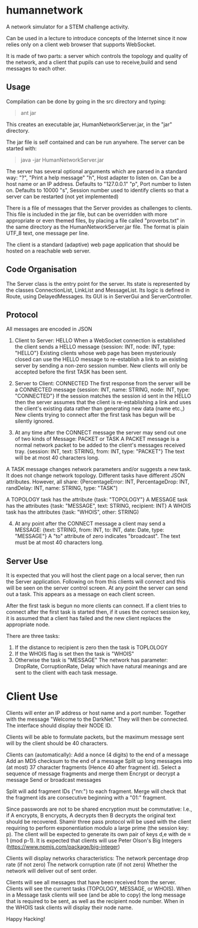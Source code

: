 humannetwork
============

A network simulator for a STEM challenge activity.

Can be used in a lecture to introduce concepts of the Internet since it now relies only on a client web browser that supports WebSocket.

It is made of two parts: a server which controls the topology and quality of the network, and a client that pupils can use to receive,build and send messages to each other.

Usage
-----
Compilation can be done by going in the src directory and typing:

> ant jar

This creates an executable jar, HumanNetworkServer.jar, in the "jar" directory.

The jar file is self contained and can be run anywhere.  The server can be started with:

> java -jar HumanNetworkServer.jar

The server has several optional arguments which are parsed in a standard way:
   "?", "Print a help message"
   "h", Host adapter to listen on.  Can be a host name or an IP address. Defaults to "127.0.0.1"
   "p", Port number to listen on.  Defaults to 10000
   "s", Session number used to identify clients so that a server can be restarted (not yet implemented)

There is a file of messages that the Server provides as challenges to clients.  This file is included in the jar file, but can be overridden with more appropriate or even themed files, by placing a file called "proverbs.txt" in the same directory as the HumanNetworkServer.jar file.  The format is plain UTF_8 text, one message per line.

The client is a standard (adaptive) web page application that should be hosted on a reachable web server.

Code Organisation
-----------------
The Server class is the entry point for the server. Its state is represented by the classes ConnectionList, LinkList and MessageList. Its logic is defined in Route, using DelayedMessages. Its GUI is in ServerGui and ServerController.

Protocol
--------
All messages are encoded in JSON

1. Client to Server: HELLO
When a WebSocket connection is established the client sends a HELLO message
{session: INT, node: INT, type: "HELLO"}
Existing clients whose web page has been mysteriously closed can use the HELLO message to re-establish a link to an existing server by sending a non-zero session number.
New clients will only be accepted before the first TASK has been sent.

2. Server to Client: CONNECTED
The first response from the server will be a CONNECTED message
{session: INT, name: STRING, node: INT, type: "CONNECTED"}
If the session matches the session id sent in the HELLO then the server assumes that the client is re-establishing a link and uses the client's existing data rather than generating new data (name etc.,)
New clients trying to connect after the first task has begun will be silently ignored.

3. At any time after the CONNECT message the server may send out one of two kinds of Message: PACKET or TASK
  A PACKET message is a normal network packet to be added to the client's messages received tray.
  {session: INT, text: STRING, from: INT, type: "PACKET"}
  The text will be at most 40 characters long.

  A TASK message changes network parameters and/or suggests a new task.  It does not change network topology.
  Different tasks have different JSON attributes.  However, all share:
  {PercentageError: INT, PercentageDrop: INT, randDelay: INT, name: STRING, type: "TASK")

  A TOPOLOGY task has the attribute {task: "TOPOLOGY"}
  A MESSAGE task has the attributes {task: "MESSAGE", text: STRING, recipient: INT}
  A WHOIS task has the attributes {task: "WHOIS", other: STRING)

4. At any point after the CONNECT message a client may send a MESSAGE:
  {text: STRING, from: INT, to: INT, date: Date, type: "MESSAGE"}
  A "to" attribute of zero indicates "broadcast". The text must be at most 40 characters long.
  
Server Use
----------
It is expected that you will host the client page on a local server, then run the Server application.
Following on from this clients will connect and this will be seen on the server control screen.
At any point the server can send out a task.  This appears as a message on each client screen.

After the first task is begun no more clients can connect.  If a client tries to connect after the first task is started then, if it uses the correct session key, it is assumed that a client has failed and the new client replaces the appropriate node.

There are three tasks:
1) If the distance to recipient is zero then the task is TOPLOLOGY
2) If the WHOIS flag is set then the task is "WHOIS"
3) Otherwise the task is "MESSAGE"
The network has parameter: DropRate, CorruptionRate, Delay which have natural meanings and are sent to the client with each task message.

Client Use
================
Clients will enter an IP address or host name and a port number.  Together with the message "Welcome to the DarkNet."
They will then be connected.  The interface should display their NODE ID.

Clients will be able to formulate packets, but the maximum message sent will by the client should be 40 characters.

Clients can (automatically):
 Add a nonce (4 digits) to the end of a message
 Add an MD5 checksum to the end of a message
 Split up long messages into (at most) 37 character fragments (Hence 40 after fragment id).
 Select a sequence of message fragments and merge them
 Encrypt or decrypt a message
 Send or broadcast messages

Split will add fragment IDs ("nn:") to each fragment. Merge will check that the fragment ids are consecutive beginning with a "01:" fragment.  

Since passwords are not to be shared encryption must be commutative:  I.e., if A encrypts, B encrypts, A decrypts then B decrypts the original text should be recovered.  Shamir three pass protocol will be used with the client requiring to perform exponentiation modulo a large prime (the session key: p).  The client will be expected to generate its own pair of keys d,e with de ≡ 1 (mod p-1).  It is expected that clients will use Peter Olson's Big Integers (https://www.npmjs.com/package/big-integer)

Clients will display networks characteristics:
 The network percentage drop rate (if not zero)
 The network corruption rate (if not zero)
 Whether the network will deliver out of sent order.

Clients will see all messages that have been received from the server.
Clients will see the current tasks (TOPOLOGY, MESSAGE, or WHOIS).
When in a Message task clients will see (and be able to copy) the long message that is required to be sent, as well as the recipient node number.
When in the WHOIS task clients will display their node name.

Happy Hacking!
